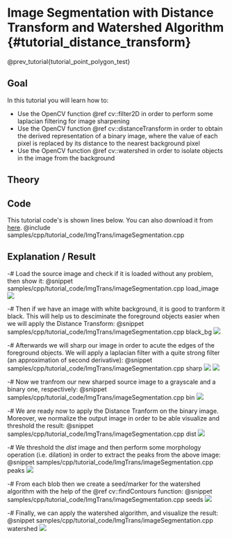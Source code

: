 Image Segmentation with Distance Transform and Watershed Algorithm {#tutorial_distance_transform}
=============

@prev_tutorial{tutorial_point_polygon_test}

Goal
----

In this tutorial you will learn how to:

-   Use the OpenCV function @ref cv::filter2D in order to perform some laplacian filtering for image sharpening
-   Use the OpenCV function @ref cv::distanceTransform in order to obtain the derived representation of a binary image, where the value of each pixel is replaced by its distance to the nearest background pixel
-   Use the OpenCV function @ref cv::watershed in order to isolate objects in the image from the background

Theory
------

Code
----

This tutorial code's is shown lines below. You can also download it from
    [here](https://github.com/opencv/opencv/tree/master/samples/cpp/tutorial_code/ImgTrans/imageSegmentation.cpp).
@include samples/cpp/tutorial_code/ImgTrans/imageSegmentation.cpp

Explanation / Result
--------------------

-#  Load the source image and check if it is loaded without any problem, then show it:
    @snippet samples/cpp/tutorial_code/ImgTrans/imageSegmentation.cpp load_image
    ![](images/source.jpeg)

-#  Then if we have an image with white background, it is good to tranform it black. This will help us to desciminate the foreground objects easier when we will apply the Distance Transform:
    @snippet samples/cpp/tutorial_code/ImgTrans/imageSegmentation.cpp black_bg
    ![](images/black_bg.jpeg)

-#  Afterwards we will sharp our image in order to acute the edges of the foreground objects. We will apply a laplacian filter with a quite strong filter (an approximation of second derivative):
    @snippet samples/cpp/tutorial_code/ImgTrans/imageSegmentation.cpp sharp
    ![](images/laplace.jpeg)
    ![](images/sharp.jpeg)

-#  Now we tranfrom our new sharped source image to a grayscale and a binary one, respectively:
    @snippet samples/cpp/tutorial_code/ImgTrans/imageSegmentation.cpp bin
    ![](images/bin.jpeg)

-#  We are ready now to apply the Distance Tranform on the binary image. Moreover, we normalize the output image in order to be able visualize and threshold the result:
    @snippet samples/cpp/tutorial_code/ImgTrans/imageSegmentation.cpp dist
    ![](images/dist_transf.jpeg)

-#  We threshold the *dist* image and then perform some morphology operation (i.e. dilation) in order to extract the peaks from the above image:
    @snippet samples/cpp/tutorial_code/ImgTrans/imageSegmentation.cpp peaks
    ![](images/peaks.jpeg)

-#  From each blob then we create a seed/marker for the watershed algorithm with the help of the @ref cv::findContours function:
    @snippet samples/cpp/tutorial_code/ImgTrans/imageSegmentation.cpp seeds
    ![](images/markers.jpeg)

-#  Finally, we can apply the watershed algorithm, and visualize the result:
    @snippet samples/cpp/tutorial_code/ImgTrans/imageSegmentation.cpp watershed
    ![](images/final.jpeg)
